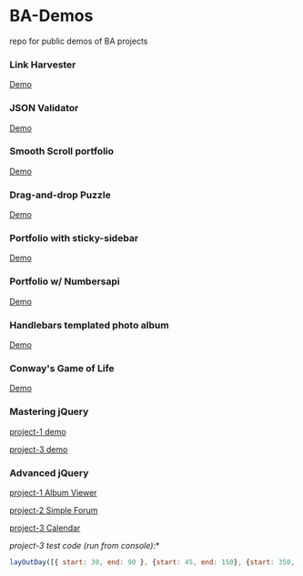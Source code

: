 # BA-Demos
repo for public demos of BA projects

### Link Harvester
[Demo](https://sbchittenden.github.io/BA-Demos/Regular-Expressions/project-1/)

### JSON Validator
[Demo](https://sbchittenden.github.io/BA-Demos/JSON-and-XML/project-2/)

### Smooth Scroll portfolio
[Demo](https://sbchittenden.github.io/BA-Demos/Mastering-the-DOM/project-2/index.html)

### Drag-and-drop Puzzle
[Demo](https://sbchittenden.github.io/BA-Demos/JS-Events/puzzle/)

### Portfolio with sticky-sidebar
[Demo](https://sbchittenden.github.io/BA-Demos/JS-Events/portfolio_w_sidebar/)

### Portfolio w/ Numbersapi
[Demo](https://sbchittenden.github.io/BA-Demos/AJAX/AJAX-project-2/index.html)

### Handlebars templated photo album
[Demo](https://sbchittenden.github.io/BA-Demos/Handlebars/photo-album/)

### Conway's Game of Life
[Demo](http://sbc-gol.surge.sh/)

### Mastering jQuery
[project-1 demo](https://sbchittenden.github.io/BA-Demos/Mastering%20jQuery/project-1/)

[project-3 demo](https://sbchittenden.github.io/BA-Demos/Mastering%20jQuery/project-3/)

### Advanced jQuery
[project-1 Album Viewer](https://sbchittenden.github.io/BA-Demos/Advanced_jQuery/project-1-album-viewer/)

[project-2 Simple Forum](https://sbchittenden.github.io/BA-Demos/Advanced_jQuery/project-2-simple-forum/)

[project-3 Calendar](https://sbchittenden.github.io/BA-Demos/Advanced_jQuery/project-3-calendar/)

*project-3 test code (run from console):**

```javascript
layOutDay([{ start: 30, end: 90 }, {start: 45, end: 150}, {start: 350, end: 515},{start: 425, end: 540},{start: 50, end: 125}, { start: 540, end: 600 }, { start: 560, end: 620 }, { start: 610, end: 670 }, {start: 160, end: 345}]);
```
